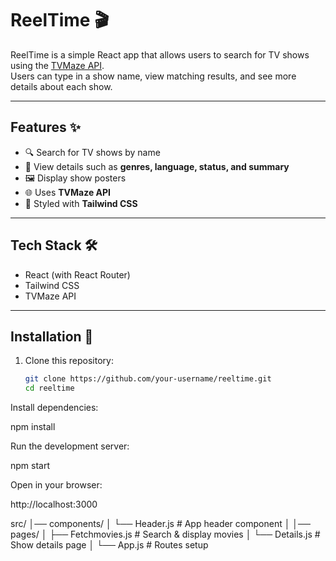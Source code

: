 # ReelTime 🎬

ReelTime is a simple React app that allows users to search for TV shows using the [TVMaze API](https://www.tvmaze.com/api).  
Users can type in a show name, view matching results, and see more details about each show.

---

## Features ✨
- 🔍 Search for TV shows by name
- 📄 View details such as **genres, language, status, and summary**
- 🖼️ Display show posters
- 🌐 Uses **TVMaze API**
- 🎨 Styled with **Tailwind CSS**

---

## Tech Stack 🛠️
- React (with React Router)
- Tailwind CSS
- TVMaze API

---

## Installation 🚀
1. Clone this repository:
   ```bash
   git clone https://github.com/your-username/reeltime.git
   cd reeltime

Install dependencies:

npm install


Run the development server:

npm start


Open in your browser:

http://localhost:3000

src/
│── components/
│   └── Header.js         # App header component
│
│── pages/
│   ├── Fetchmovies.js    # Search & display movies
│   └── Details.js        # Show details page
│
└── App.js                # Routes setup

